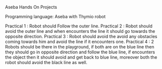Aseba Hands On Projects 

Programming language: Aseba with Thymio  robot 

Practical 1 : Robot should Follow the outer line.
Practical 2 : Robot should avoid the outer line and when encounters the line it should go towards the opposite direction.
Practical 3 : Robot should avoid the avoid any obstacles coming towards him and avoid the line if it encounters one.
Practical 4 : 2 Robots should be there in the playground, if both are on the blue line then they should go in opposite direction and follow the blue line, if encounters the object then it should avoid and get back to blue line, moreover both the robot should avoid the black line as well.